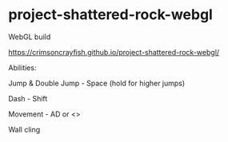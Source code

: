 # project-shattered-rock-webgl
WebGL build

https://crimsoncrayfish.github.io/project-shattered-rock-webgl/

Abilities:

Jump & Double Jump - Space (hold for higher jumps)

Dash - Shift

Movement - AD or <>

Wall cling
